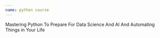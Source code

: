 ```yaml
---
name: python course
---
```


Mastering Python To Prepare For Data Science And AI And Automating Things in Your Life
